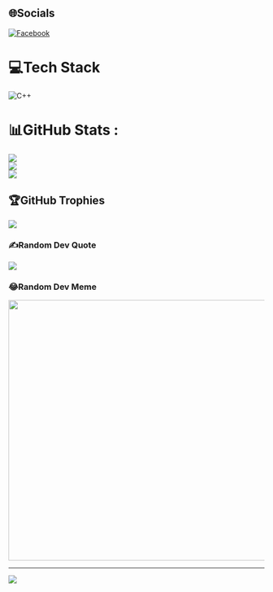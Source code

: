 
## 🌐Socials
[![Facebook](https://img.shields.io/badge/Facebook-%231877F2.svg?logo=Facebook&logoColor=white)](https://facebook.com/Albertphuc.com) 

# 💻Tech Stack
![C++](https://img.shields.io/badge/c++-%2300599C.svg?style=for-the-badge&logo=c%2B%2B&logoColor=white)
# 📊GitHub Stats :
![](https://github-readme-stats.vercel.app/api?username=albertphuc&theme=radical&hide_border=false&include_all_commits=false&count_private=false)<br/>
![](https://github-readme-streak-stats.herokuapp.com/?user=albertphuc&theme=radical&hide_border=false)<br/>
![](https://github-readme-stats.vercel.app/api/top-langs/?username=albertphuc&theme=radical&hide_border=false&include_all_commits=false&count_private=false&layout=compact)

## 🏆GitHub Trophies
![](https://github-trophies.vercel.app/?username=albertphuc&theme=radical&no-frame=false&no-bg=false&margin-w=4)

### ✍️Random Dev Quote
![](https://quotes-github-readme.vercel.app/api?type=vetical&theme=radical)

### 😂Random Dev Meme
<img src="https://random-memer.herokuapp.com/" width="512px"/>

---
[![](https://visitcount.itsvg.in/api?id=albertphuc&icon=0&color=0)](https://visitcount.itsvg.in)
